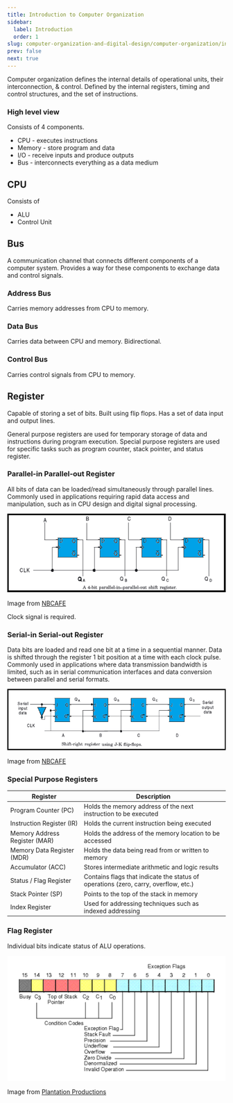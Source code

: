 ```yaml
---
title: Introduction to Computer Organization
sidebar:
  label: Introduction
  order: 1
slug: computer-organization-and-digital-design/computer-organization/introduction
prev: false
next: true
---
```


Computer organization defines the internal details of operational units, their interconnection, & control. Defined by the internal registers, timing and control structures, and the set of instructions.

### High level view 

Consists of 4 components.
- CPU - executes instructions
- Memory - store program and data
- I/O - receive inputs and produce outputs
- Bus - interconnects everything as a data medium

## CPU

Consists of
- ALU
- Control Unit

## Bus

A communication channel that connects different components of a computer system. Provides a way for these components to exchange data and control signals.

### Address Bus

Carries memory addresses from CPU to memory.

### Data Bus

Carries data between CPU and memory. Bidirectional.

### Control Bus

Carries control signals from CPU to memory.

## Register

Capable of storing a set of bits. Built using flip flops. Has a set of data input and output lines.

General purpose registers are used for temporary storage of data and instructions during program execution. Special purpose registers are used for specific tasks such as program counter, stack pointer, and status register.

### Parallel-in Parallel-out Register

All bits of data can be loaded/read simultaneously through parallel lines. Commonly used in applications requiring rapid data access and manipulation, such as in CPU design and digital signal processing.

<figure style="max-width: 800px; margin: 10px auto;">

![4-bit Parallel-in Parallel-out Register](../../../../images/codd/pipo-register.png)

<figcaption>

Image from [NBCAFE](https://www.electronicsengineering.nbcafe.in/parallel-in-parallel-out-shift-register/)

</figcaption>
</figure>

Clock signal is required.

### Serial-in Serial-out Register

Data bits are loaded and read one bit at a time in a sequential manner. Data is shifted through the register 1 bit position at a time with each clock pulse. Commonly used in applications where data transmission bandwidth is limited, such as in serial communication interfaces and data conversion between parallel and serial formats.

<figure style="max-width: 800px; margin: 10px auto;">

![4-bit Serial-in Serial-out Register](../../../../images/codd/siso-register.png)

<figcaption>

Image from [NBCAFE](https://www.electronicsengineering.nbcafe.in/serial-serial-shift-register-siso/)

</figcaption>
</figure>

### Special Purpose Registers

| Register                      | Description                                                                         |
| ----------------------------- | ----------------------------------------------------------------------------------- |
| Program Counter (PC)          | Holds the memory address of the next instruction to be executed                     |
| Instruction Register (IR)     | Holds the current instruction being executed                                        |
| Memory Address Register (MAR) | Holds the address of the memory location to be accessed                             |
| Memory Data Register (MDR)    | Holds the data being read from or written to memory                                 |
| Accumulator (ACC)             | Stores intermediate arithmetic and logic results                                    |
| Status / Flag Register        | Contains flags that indicate the status of operations (zero, carry, overflow, etc.) |
| Stack Pointer (SP)            | Points to the top of the stack in memory                                            |
| Index Register                | Used for addressing techniques such as indexed addressing                           |

### Flag Register

Individual bits indicate status of ALU operations.

<figure style="max-width: 800px; margin: 10px auto;">

![Flag register](../../../../images/codd/flagregister.png)

<figcaption>

Image from [Plantation Productions](https://www.plantation-productions.com/Webster/www.artofasm.com/Linux/HTML/RealArithmetic.html)

</figcaption>
</figure>
